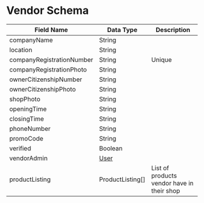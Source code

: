 # Vendor Schema



| Field Name                | Data Type              | Description                                |
| ------------------------- | ---------------------- | ------------------------------------------ |
| companyName               | String                 |                                            |
| location                  | String                 |                                            |
| companyRegistrationNumber | String                 | Unique                                     |
| companyRegistrationPhoto  | String                 |                                            |
| ownerCitizenshipNumber    | String                 |                                            |
| ownerCitizenshipPhoto     | String                 |                                            |
| shopPhoto                 | String                 |                                            |
| openingTime               | String                 |                                            |
| closingTime               | String                 |                                            |
| phoneNumber               | String                 |                                            |
| promoCode                 | String                 |                                            |
| verified                  | Boolean                |                                            |
| vendorAdmin               | [User](user-schema.md) |                                            |
| productListing            | ProductListing\[]      | List of products vendor have in their shop |
